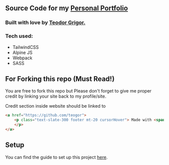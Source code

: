## Source Code for my [Personal Portfolio](https://teogor.github.io)

### Built with love by <a href="https://github.com/teogor">Teodor Grigor.</a>

### Tech used:
- TailwindCSS
- Alpine JS
- Webpack
- SASS

## For Forking this repo (Must Read!)

You are free to fork this repo but Please don't forget to give me proper credit by linking your site back to my profile/site.

Credit section inside website should be linked to 

```html
<a href="https://github.com/teogor">
    <p class="text-slate-300 footer mt-20 cursorHover"> Made with <span class="text-red-600">❤</span> by <span class="text-blue-600">Teodor Grigor.</span>
    </p>
</a>
```

## Setup

You can find the guide to set up this project [here](https://gist.github.com/teogor/19ad0e3bb2cf62a48ed05051e215ffe0).
